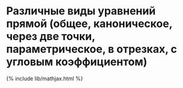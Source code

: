 # Различные виды уравнений прямой (общее, каноническое, через две точки, параметрическое, в отрезках, с угловым коэффициентом)

{% include lib/mathjax.html %}